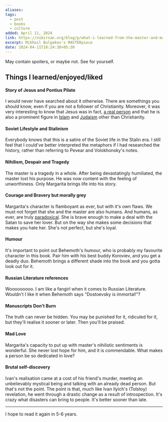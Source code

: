 ```yaml
---
aliases: 
tags:
  - post
  - books
  - culture
added: April 11, 2024
link: https://nibirsan.org/blog/p/what-i-learned-from-the-master-and-margarita
excerpt: Mikhail Bulgakov's MASTERpiece
date: 2024-04-11T18:24:38+05:30
---
```

May contain spoilers, or maybe not. See for yourself.
## Things I learned/enjoyed/liked
#### Story of Jesus and Pontius Pilate
I would never have searched about it otherwise. There are somethings you should know, even if you are not a follower of Christianity. Moreover, it was very interesting to know that Jesus was in fact, [a real person](https://en.wikipedia.org/wiki/Historicity_of_Jesus) and that he is also a prominent figure in [Islam](https://en.wikipedia.org/wiki/Jesus_in_Islam) and [Judaism](https://en.wikipedia.org/wiki/Jewish_views_on_Jesus) other than Christianity. 
#### Soviet Lifestyle and Stalinism
Everybody knows that this is a satire of the Soviet life in the Stalin era. I still feel that I could've better interpreted the metaphors if I had researched the history, rather than referring to Pevear and Volokhonsky's notes.
#### Nihilism, Despair and Tragedy
The master is a tragedy in a whole. After being devastatingly humiliated, the master lost his purpose. He was now content with the feeling of unworthiness. Only Margarita brings life into his story.
#### Courage and Bravery but morally grey
Margarita's character is flamboyant as ever, but with it's own flaws. We must not forget that she and the master are also humans. And humans, as ever, are truly [paradoxical](https://www.monergism.com/thethreshold/sdg/paradox.html).
She is brave enough to make a deal with the Satan to save her lover. But on the way she makes some decisions that makes you hate her.
She's not perfect, but she's loyal.
#### Humour 
It's important to point out Behemoth's humour, who is probably my favourite character in this book. Pair him with his best buddy Koroviev, and you get a deadly duo.
Behemoth brings a different shade into the book and you gotta look out for it.
#### Russian Literature references
Wooooooooo. I am like a fangirl when it comes to Russian Literature.
Wouldn't I like it when Behemoth says "Dostoevsky is immortal!"?
#### Manuscripts Don't Burn
The truth can never be hidden. You may be punished for it, ridiculed for it, but they'll realise it sooner or later. Then you'll be praised. 
#### Mad Love
Margarita's capacity to put up with master's nihilistic sentiments is wonderful. She never lost hope for him, and it is commendable. What makes a person be so dedicated in love?
#### Brutal self-discovery
Ivan's realisation came at a cost of his friend's murder, meeting an unbelievably mystical being and talking with an already dead person. But that's not the point. 
The point is that, much like Ivan Ilyich's (Tolstoy) revelation, he went through a drastic change as a result of introspection. It's crazy what disasters can bring to people. 
It's better sooner than late.

---
I hope to read it again in 5-6 years.

